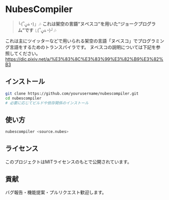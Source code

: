 # NubesCompiler

> └(՞ةڼ◔)」🎶 **これは架空の言語”ヌベスコ”を用いた“ジョークプログラム”です** ⎿(՞ةڼ◔)┘🎶

これは主にツイッターなどで用いられる架空の言語「ヌベスコ」でプログラミング言語をするためのトランスパイラです。
ヌベスコの説明については下記を参照してください。<br>
https://dic.pixiv.net/a/%E3%83%8C%E3%83%99%E3%82%B9%E3%82%B3

## インストール

```bash
git clone https://github.com/yourusername/nubescompiler.git
cd nubescompiler
# 必要に応じてビルドや依存関係のインストール
```

## 使い方

```bash
nubescompiler <source.nubes>
```


## ライセンス

このプロジェクトはMITライセンスのもとで公開されています。

## 貢献

バグ報告・機能提案・プルリクエスト歓迎します。
